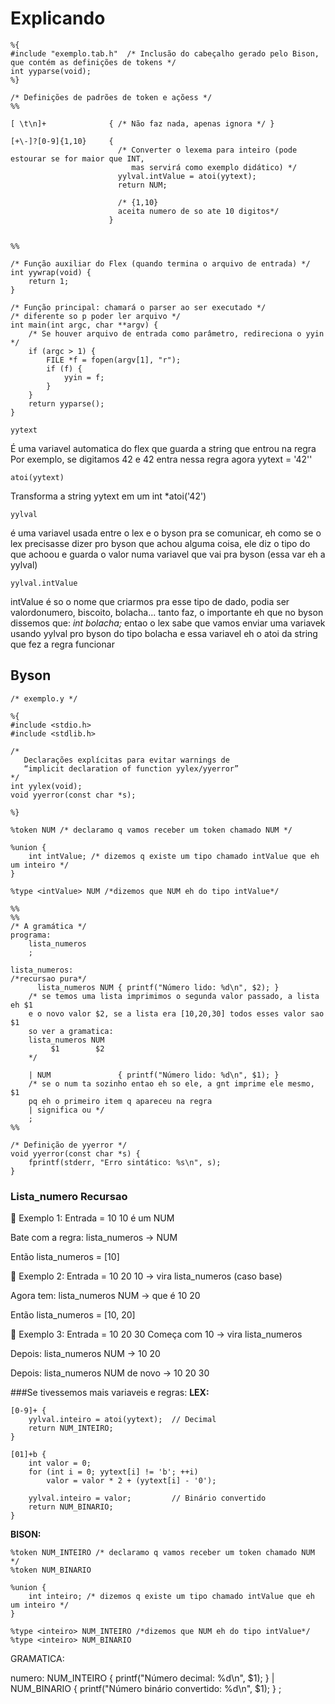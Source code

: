 # Explicando

```
%{
#include "exemplo.tab.h"  /* Inclusão do cabeçalho gerado pelo Bison, que contém as definições de tokens */
int yyparse(void); 
%}

/* Definições de padrões de token e açõess */
%%

[ \t\n]+              { /* Não faz nada, apenas ignora */ }

[+\-]?[0-9]{1,10}     {
                        /* Converter o lexema para inteiro (pode estourar se for maior que INT, 
                           mas servirá como exemplo didático) */
                        yylval.intValue = atoi(yytext);
                        return NUM;

                        /* {1,10}
                        aceita numero de so ate 10 digitos*/
                      }


%%

/* Função auxiliar do Flex (quando termina o arquivo de entrada) */
int yywrap(void) {
    return 1;
}

/* Função principal: chamará o parser ao ser executado */
/* diferente so p poder ler arquivo */
int main(int argc, char **argv) {
    /* Se houver arquivo de entrada como parâmetro, redireciona o yyin */
    if (argc > 1) {
        FILE *f = fopen(argv[1], "r");
        if (f) {
            yyin = f;
        }
    }
    return yyparse();
}
```


```yytext```

É uma variavel automatica do flex que guarda a string que entrou na regra
Por exemplo, se digitamos 42 e 42 entra nessa regra agora yytext = '42''

```atoi(yytext)```

Transforma a string yytext em um int
*atoi('42')

```yylval```

é uma variavel usada entre o lex e o byson pra se comunicar, eh como se o lex precisasse dizer pro byson que achou alguma coisa, ele diz o tipo do que achoou e guarda o valor numa variavel que vai pra byson (essa var eh a yylval)

```yylval.intValue```

intValue é so o nome que criarmos pra esse tipo de dado, podia ser valordonumero, biscoito, bolacha... tanto faz, o importante eh que no byson dissemos que:
*int bolacha;*
entao o lex sabe que vamos enviar uma variavek usando yylval pro byson do tipo bolacha e essa variavel eh o atoi da string que fez a regra funcionar

## Byson

```
/* exemplo.y */

%{
#include <stdio.h>
#include <stdlib.h>

/* 
   Declarações explícitas para evitar warnings de 
   “implicit declaration of function yylex/yyerror”
*/
int yylex(void);
void yyerror(const char *s);

%}

%token NUM /* declaramo q vamos receber um token chamado NUM */

%union {
    int intValue; /* dizemos q existe um tipo chamado intValue que eh um inteiro */
}

%type <intValue> NUM /*dizemos que NUM eh do tipo intValue*/

%%
%%
/* A gramática */
programa:
    lista_numeros
    ;

lista_numeros:
/*recursao pura*/
      lista_numeros NUM { printf("Número lido: %d\n", $2); }
    /* se temos uma lista imprimimos o segunda valor passado, a lista eh $1
    e o novo valor $2, se a lista era [10,20,30] todos esses valor sao $1 
    so ver a gramatica:
    lista_numeros NUM
         $1        $2
    */

    | NUM               { printf("Número lido: %d\n", $1); }
    /* se o num ta sozinho entao eh so ele, a gnt imprime ele mesmo, $1
    pq eh o primeiro item q apareceu na regra 
    | significa ou */
    ;
%%

/* Definição de yyerror */
void yyerror(const char *s) {
    fprintf(stderr, "Erro sintático: %s\n", s);
}
```

### Lista_numero Recursao
🔁 Exemplo 1: Entrada = 10
10 é um NUM

Bate com a regra: lista_numeros → NUM

Então lista_numeros = [10]

🔁 Exemplo 2: Entrada = 10 20
10 → vira lista_numeros (caso base)

Agora tem: lista_numeros NUM → que é 10 20

Então lista_numeros = [10, 20]

🔁 Exemplo 3: Entrada = 10 20 30
Começa com 10 → vira lista_numeros

Depois: lista_numeros NUM → 10 20

Depois: lista_numeros NUM de novo → 10 20 30


###Se tivessemos mais variaveis e regras:
**LEX:**

```
[0-9]+ {
    yylval.inteiro = atoi(yytext);  // Decimal
    return NUM_INTEIRO;
}

[01]+b {
    int valor = 0;
    for (int i = 0; yytext[i] != 'b'; ++i)
        valor = valor * 2 + (yytext[i] - '0');

    yylval.inteiro = valor;         // Binário convertido
    return NUM_BINARIO;
}
```

**BISON:**

```
%token NUM_INTEIRO /* declaramo q vamos receber um token chamado NUM */
%token NUM_BINARIO

%union {
    int inteiro; /* dizemos q existe um tipo chamado intValue que eh um inteiro */
}

%type <inteiro> NUM_INTEIRO /*dizemos que NUM eh do tipo intValue*/
%type <inteiro> NUM_BINARIO
```

GRAMATICA:
 
numero:
      NUM_INTEIRO  { printf("Número decimal: %d\n", $1); }
    | NUM_BINARIO  { printf("Número binário convertido: %d\n", $1); }
    ;
